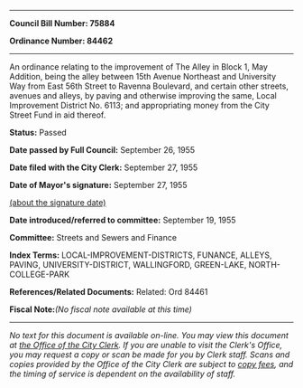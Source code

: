 

********

**Council Bill Number: 75884**
   
**Ordinance Number: 84462**
********

 An ordinance relating to the improvement of The Alley in Block 1, May Addition, being the alley between 15th Avenue Northeast and University Way from East 56th Street to Ravenna Boulevard, and certain other streets, avenues and alleys, by paving and otherwise improving the same, Local Improvement District No. 6113; and appropriating money from the City Street Fund in aid thereof.

**Status:** Passed
   
**Date passed by Full Council:** September 26, 1955
   
**Date filed with the City Clerk:** September 27, 1955
   
**Date of Mayor's signature:** September 27, 1955
   
[(about the signature date)](/~public/approvaldate.htm)
   
   
   
**Date introduced/referred to committee:** September 19, 1955
   
**Committee:** Streets and Sewers and Finance
   
   
**Index Terms:** LOCAL-IMPROVEMENT-DISTRICTS, FUNANCE, ALLEYS, PAVING, UNIVERSITY-DISTRICT, WALLINGFORD, GREEN-LAKE, NORTH-COLLEGE-PARK

**References/Related Documents:** Related: Ord 84461

**Fiscal Note:**_(No fiscal note available at this time)_
********

_No text for this document is available on-line. You may view this document at [the Office of the City Clerk](http://www.seattle.gov/leg/clerk/contactUs.htm). If you are unable to visit the Clerk's Office, you may request a copy or scan be made for you by Clerk staff. Scans and copies provided by the Office of the City Clerk are subject to [copy fees](http://clerk.seattle.gov/~public/clerkfees.htm), and the timing of service is dependent on the availability of staff._

